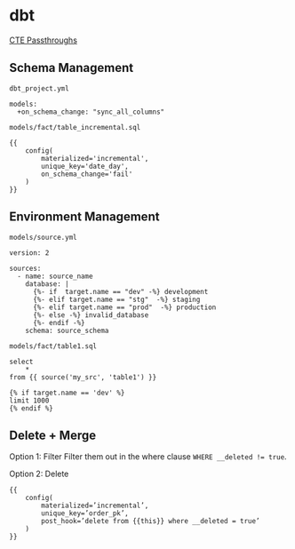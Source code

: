 # dbt
[CTE Passthroughs](https://discourse.getdbt.com/t/ctes-are-passthroughs-some-research/155/3)

## Schema Management

`dbt_project.yml`
```
models:
  +on_schema_change: "sync_all_columns"
```

`models/fact/table_incremental.sql`
```
{{
    config(
        materialized='incremental',
        unique_key='date_day',
        on_schema_change='fail'
    )
}}
```

## Environment Management
`models/source.yml`
```
version: 2
 
sources:
  - name: source_name 
    database: |
      {%- if  target.name == "dev" -%} development
      {%- elif target.name == "stg"  -%} staging
      {%- elif target.name == "prod"  -%} production
      {%- else -%} invalid_database
      {%- endif -%}
    schema: source_schema
```

`models/fact/table1.sql`
```
select
    *
from {{ source('my_src', 'table1') }}

{% if target.name == 'dev' %}
limit 1000
{% endif %}
```

## Delete + Merge
Option 1: Filter
Filter them out in the where clause `WHERE __deleted != true`.

Option 2: Delete
```
{{
    config(
        materialized=’incremental’,
        unique_key=’order_pk’,
        post_hook=’delete from {{this}} where __deleted = true’
    )
}}
``` 